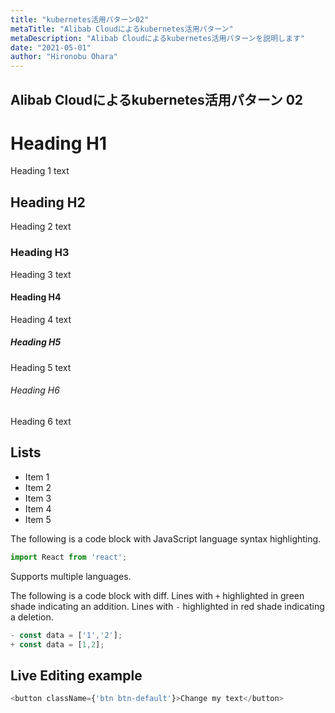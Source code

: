 ```yaml
---
title: "kubernetes活用パターン02"
metaTitle: "Alibab Cloudによるkubernetes活用パターン"
metaDescription: "Alibab Cloudによるkubernetes活用パターンを説明します"
date: "2021-05-01"
author: "Hironobu Ohara"
---
```


## Alibab Cloudによるkubernetes活用パターン 02




# Heading H1
Heading 1 text

## Heading H2
Heading 2 text

### Heading H3
Heading 3 text

#### Heading H4
Heading 4 text

##### Heading H5
Heading 5 text

###### Heading H6
Heading 6 text

## Lists
- Item 1
- Item 2
- Item 3
- Item 4
- Item 5

The following is a code block with JavaScript language syntax highlighting.

```javascript
import React from 'react';
```

Supports multiple languages.

The following is a code block with diff. Lines with `+` highlighted in green shade indicating an addition. Lines with `-` highlighted in red shade indicating a deletion.

```javascript
- const data = ['1','2'];
+ const data = [1,2];
```

## Live Editing example

```javascript react-live=true
<button className={'btn btn-default'}>Change my text</button>
```


